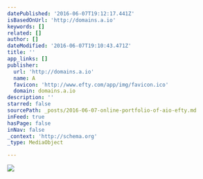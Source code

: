 ```yaml
---
datePublished: '2016-06-07T19:12:17.441Z'
isBasedOnUrl: 'http://domains.a.io'
keywords: []
related: []
author: []
dateModified: '2016-06-07T19:10:43.471Z'
title: ''
app_links: []
publisher:
  url: 'http://domains.a.io'
  name: A
  favicon: 'http://www.efty.com/app/img/favicon.ico'
  domain: domains.a.io
description: ''
starred: false
sourcePath: _posts/2016-06-07-online-portfolio-of-aio-efty.md
inFeed: true
hasPage: false
inNav: false
_context: 'http://schema.org'
_type: MediaObject

---
```

![](https://the-grid-user-content.s3-us-west-2.amazonaws.com/c43cbb67-c2f6-4899-8893-90610e2bb839.png)